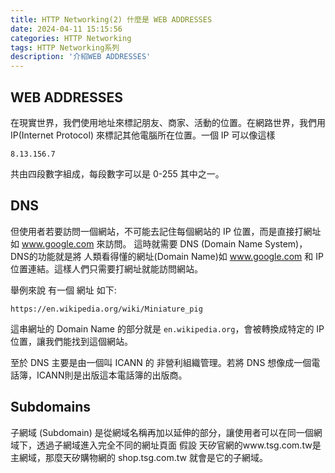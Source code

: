 ```yaml
---
title: HTTP Networking(2) 什麼是 WEB ADDRESSES
date: 2024-04-11 15:15:56
categories: HTTP Networking
tags: HTTP Networking系列
description: '介紹WEB ADDRESSES'
---
```


## WEB ADDRESSES

在現實世界，我們使用地址來標記朋友、商家、活動的位置。在網路世界，我們用 IP(Internet Protocol) 來標記其他電腦所在位置。一個 IP 可以像這樣

```
8.13.156.7 
```

共由四段數字組成，每段數字可以是 0-255 其中之一。

## DNS

但使用者若要訪問一個網站，不可能去記住每個網站的 IP 位置，而是直接打網址如 www.google.com 來訪問。
這時就需要 DNS (Domain Name System)，DNS的功能就是將 人類看得懂的網址(Domain Name)如 www.google.com 和 IP位置連結。這樣人們只需要打網址就能訪問網站。

舉例來說 有一個 網址 如下:

`https://en.wikipedia.org/wiki/Miniature_pig`

這串網址的 Domain Name 的部分就是 `en.wikipedia.org`，會被轉換成特定的 IP 位置，讓我們能找到這個網站。

至於 DNS 主要是由一個叫 ICANN 的 非營利組織管理。若將 DNS 想像成一個電話簿，ICANN則是出版這本電話簿的出版商。

## Subdomains

子網域 (Subdomain) 是從網域名稱再加以延伸的部分，讓使用者可以在同一個網域下，透過子網域進入完全不同的網址頁面
假設 天矽官網的www.tsg.com.tw是主網域，那麼天矽購物網的 shop.tsg.com.tw 就會是它的子網域。






